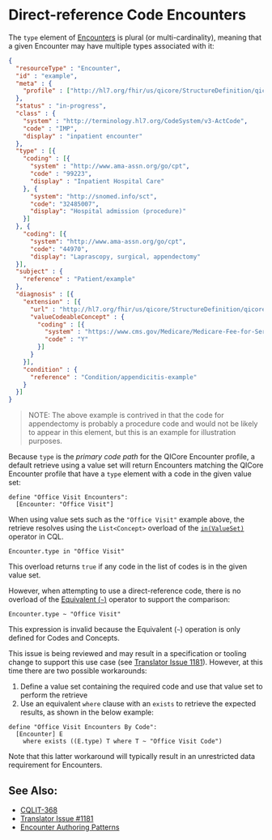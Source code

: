# Direct-reference Code Encounters

The `type` element of [Encounters](http://hl7.org/fhir/us/qicore/StructureDefinition-qicore-encounter-definitions.html#key_Encounter.type) is plural (or multi-cardinality), meaning that a given Encounter may have multiple types associated with it:

```json
{
  "resourceType" : "Encounter",
  "id" : "example",
  "meta" : {
    "profile" : ["http://hl7.org/fhir/us/qicore/StructureDefinition/qicore-encounter"]
  },
  "status" : "in-progress",
  "class" : {
    "system" : "http://terminology.hl7.org/CodeSystem/v3-ActCode",
    "code" : "IMP",
    "display" : "inpatient encounter"
  },
  "type" : [{
    "coding" : [{
      "system" : "http://www.ama-assn.org/go/cpt",
      "code" : "99223",
      "display" : "Inpatient Hospital Care"
    }, {
      "system": "http://snomed.info/sct",
      "code": "32485007",
      "display": "Hospital admission (procedure)"
    }]
  }, {
    "coding": [{
      "system": "http://www.ama-assn.org/go/cpt",
      "code": "44970",
      "display": "Laprascopy, surgical, appendectomy"
  }],
  "subject" : {
    "reference" : "Patient/example"
  },
  "diagnosis" : [{
    "extension" : [{
      "url" : "http://hl7.org/fhir/us/qicore/StructureDefinition/qicore-encounter-diagnosisPresentOnAdmission",
      "valueCodeableConcept" : {
        "coding" : [{
          "system" : "https://www.cms.gov/Medicare/Medicare-Fee-for-Service-Payment/HospitalAcqCond/Coding",
          "code" : "Y"
        }]
      }
    }],
    "condition" : {
      "reference" : "Condition/appendicitis-example"
    }
  }]
}
```

> NOTE: The above example is contrived in that the code for appendectomy is probably a procedure code and would not be likely to appear in this element, but this is an example for illustration purposes.

Because `type` is the _primary code path_ for the QICore Encounter profile, a default retrieve using a value set will return Encounters matching the QICore Encounter profile that have a `type` element with a code in the given value set:

```cql
define "Office Visit Encounters":
  [Encounter: "Office Visit"]
```

When using value sets such as the `"Office Visit"` example above, the retrieve resolves using the `List<Concept>` overload of the [`in(ValueSet)`](https://cql.hl7.org/09-b-cqlreference.html#in-valueset) operator in CQL. 

```cql
Encounter.type in "Office Visit"
```

This overload returns `true` if any code in the list of codes is in the given value set.

However, when attempting to use a direct-reference code, there is no overload of the [Equivalent (`~`)](https://cql.hl7.org/09-b-cqlreference.html#equivalent) operator to support the comparison:

```cql
Encounter.type ~ "Office Visit"
```

This expression is invalid because the Equivalent (`~`) operation is only defined for Codes and Concepts.

This issue is being reviewed and may result in a specification or tooling change to support this use case (see [Translator Issue 1181](https://github.com/cqframework/clinical_quality_language/issues/1181)). However, at this time there are two possible workarounds:

1. Define a value set containing the required code and use that value set to perform the retrieve
2. Use an equivalent `where` clause with an `exists` to retrieve the expected results, as shown in the below example:

```cql
define "Office Visit Encounters By Code":
  [Encounter] E
    where exists ((E.type) T where T ~ "Office Visit Code")
```

Note that this latter workaround will typically result in an unrestricted data requirement for Encounters.

## See Also:
* [CQLIT-368](https://oncprojectracking.healthit.gov/support/browse/CQLIT-368)
* [Translator Issue #1181](https://github.com/cqframework/clinical_quality_language/issues/1181)
* [Encounter Authoring Patterns](https://github.com/cqframework/CQL-Formatting-and-Usage-Wiki/wiki/Authoring-Patterns---QICore-v4.1.1#accessing-encounters-with-a-direct-reference-code)

